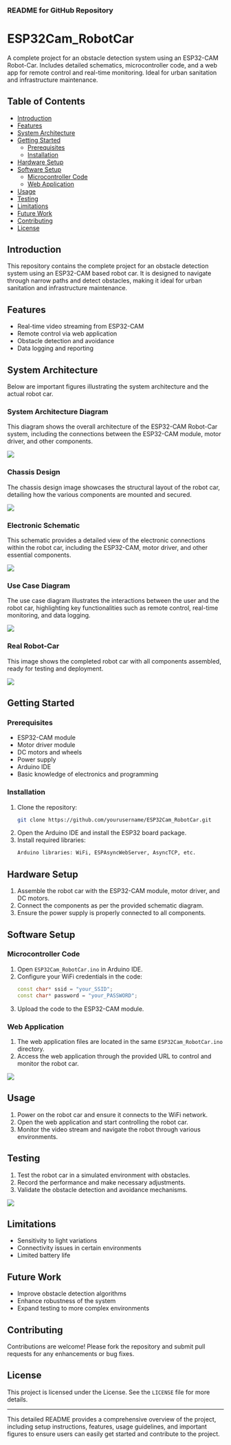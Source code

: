 ### README for GitHub Repository

# ESP32Cam_RobotCar

A complete project for an obstacle detection system using an ESP32-CAM Robot-Car. Includes detailed schematics, microcontroller code, and a web app for remote control and real-time monitoring. Ideal for urban sanitation and infrastructure maintenance.

## Table of Contents

- [Introduction](#introduction)
- [Features](#features)
- [System Architecture](#system-architecture)
- [Getting Started](#getting-started)
  - [Prerequisites](#prerequisites)
  - [Installation](#installation)
- [Hardware Setup](#hardware-setup)
- [Software Setup](#software-setup)
  - [Microcontroller Code](#microcontroller-code)
  - [Web Application](#web-application)
- [Usage](#usage)
- [Testing](#testing)
- [Limitations](#limitations)
- [Future Work](#future-work)
- [Contributing](#contributing)
- [License](#license)

## Introduction

This repository contains the complete project for an obstacle detection system using an ESP32-CAM based robot car. It is designed to navigate through narrow paths and detect obstacles, making it ideal for urban sanitation and infrastructure maintenance.

## Features

- Real-time video streaming from ESP32-CAM
- Remote control via web application
- Obstacle detection and avoidance
- Data logging and reporting

## System Architecture

Below are important figures illustrating the system architecture and the actual robot car.

### System Architecture Diagram

This diagram shows the overall architecture of the ESP32-CAM Robot-Car system, including the connections between the ESP32-CAM module, motor driver, and other components.

![](Schemas/Architecture.png)

### Chassis Design

The chassis design image showcases the structural layout of the robot car, detailing how the various components are mounted and secured.

![](Schemas/Chassis.png)

### Electronic Schematic

This schematic provides a detailed view of the electronic connections within the robot car, including the ESP32-CAM, motor driver, and other essential components.

![](Schemas/Electronique_schema.png)

### Use Case Diagram

The use case diagram illustrates the interactions between the user and the robot car, highlighting key functionalities such as remote control, real-time monitoring, and data logging.

![](Schemas/UseCases.png)

### Real Robot-Car

This image shows the completed robot car with all components assembled, ready for testing and deployment.

![](Schemas/Robot-car.PNG)

## Getting Started

### Prerequisites

- ESP32-CAM module
- Motor driver module
- DC motors and wheels
- Power supply
- Arduino IDE
- Basic knowledge of electronics and programming

### Installation

1. Clone the repository:
   ```sh
   git clone https://github.com/yourusername/ESP32Cam_RobotCar.git
   ```
2. Open the Arduino IDE and install the ESP32 board package.
3. Install required libraries:
   ```sh
   Arduino libraries: WiFi, ESPAsyncWebServer, AsyncTCP, etc.
   ```

## Hardware Setup

1. Assemble the robot car with the ESP32-CAM module, motor driver, and DC motors.
2. Connect the components as per the provided schematic diagram.
3. Ensure the power supply is properly connected to all components.

## Software Setup

### Microcontroller Code

1. Open `ESP32Cam_RobotCar.ino` in Arduino IDE.
2. Configure your WiFi credentials in the code:
   ```cpp
   const char* ssid = "your_SSID";
   const char* password = "your_PASSWORD";
   ```
3. Upload the code to the ESP32-CAM module.

### Web Application

1. The web application files are located in the same `ESP32Cam_RobotCar.ino` directory.
2. Access the web application through the provided URL to control and monitor the robot car.

![](Schemas/WebAppUI.png)

## Usage

1. Power on the robot car and ensure it connects to the WiFi network.
2. Open the web application and start controlling the robot car.
3. Monitor the video stream and navigate the robot through various environments.

## Testing

1. Test the robot car in a simulated environment with obstacles.
2. Record the performance and make necessary adjustments.
3. Validate the obstacle detection and avoidance mechanisms.

![](Schemas/Testing_RobotCar.jpg)

## Limitations

- Sensitivity to light variations
- Connectivity issues in certain environments
- Limited battery life

## Future Work

- Improve obstacle detection algorithms
- Enhance robustness of the system
- Expand testing to more complex environments

## Contributing

Contributions are welcome! Please fork the repository and submit pull requests for any enhancements or bug fixes.

## License

This project is licensed under the License. See the `LICENSE` file for more details.

---

This detailed README provides a comprehensive overview of the project, including setup instructions, features, usage guidelines, and important figures to ensure users can easily get started and contribute to the project.
